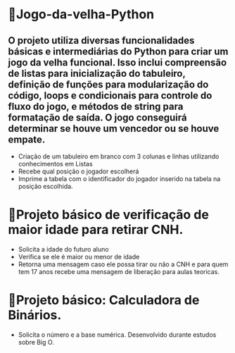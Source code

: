 
# 📌Jogo-da-velha-Python

## O projeto utiliza diversas funcionalidades básicas e intermediárias do Python para criar um jogo da velha funcional. Isso inclui compreensão de listas para inicialização do tabuleiro, definição de funções para modularização do código, loops e condicionais para controle do fluxo do jogo, e métodos de string para formatação de saída. O jogo conseguirá determinar se houve um vencedor ou se houve empate.

* Criação de um tabuleiro em branco com 3 colunas e linhas utilizando conhecimentos em Listas
* Recebe qual posição o jogador escolherá
* Imprime a tabela com o identificador do jogador inserido na tabela na posição escolhida.

#
#  📌Projeto básico de verificação de maior idade para retirar CNH.

* Solicita a idade do futuro aluno
* Verifica se ele é maior ou menor de idade
* Retorna uma mensagem caso ele possa tirar ou não a CNH e para quem tem 17 anos recebe uma mensagem de liberação para aulas teoricas.

#  📌Projeto básico: Calculadora de Binários.
* Solicita o número e a base numérica. Desenvolvido durante estudos sobre Big O.

